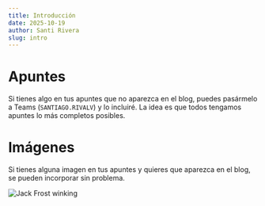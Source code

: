 ```yaml
---
title: Introducción
date: 2025-10-19
author: Santi Rivera
slug: intro
---
```


# Apuntes

Si tienes algo en tus apuntes que no aparezca en el blog, puedes pasármelo a Teams (`SANTIAGO.RIVALV`) y lo incluiré. La idea es que todos tengamos apuntes lo más completos posibles.

# Imágenes

Si tienes alguna imagen en tus apuntes y quieres que aparezca en el blog, se pueden incorporar sin problema.

![Jack Frost winking](/images/intro/jackfrost.jpg)